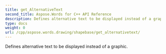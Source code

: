 ```yaml
---
title: get_AlternativeText
second_title: Aspose.Words for C++ API Reference
description: Defines alternative text to be displayed instead of a graphic. 
type: docs
weight: 0
url: /cpp/aspose.words.drawing/shapebase/get_alternativetext/
---
```


Defines alternative text to be displayed instead of a graphic. 

